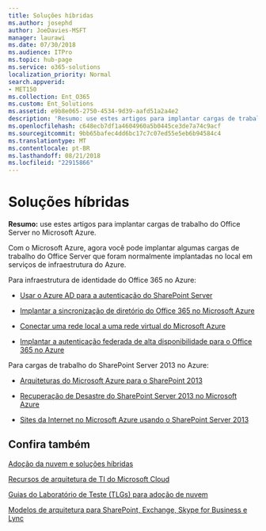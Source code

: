 ```yaml
---
title: Soluções híbridas
ms.author: josephd
author: JoeDavies-MSFT
manager: laurawi
ms.date: 07/30/2018
ms.audience: ITPro
ms.topic: hub-page
ms.service: o365-solutions
localization_priority: Normal
search.appverid:
- MET150
ms.collection: Ent_O365
ms.custom: Ent_Solutions
ms.assetid: e9b8e065-2750-4534-9d39-aafd51a2a4e2
description: 'Resumo: use estes artigos para implantar cargas de trabalho do Office Server no Microsoft Azure.'
ms.openlocfilehash: c648ecb7df1a4604960a5b0445ce3de7a74c9acf
ms.sourcegitcommit: 9bb65bafec4dd6bc17c7c07ed55e5eb6b94584c4
ms.translationtype: MT
ms.contentlocale: pt-BR
ms.lasthandoff: 08/21/2018
ms.locfileid: "22915866"
---
```

# <a name="hybrid-solutions"></a>Soluções híbridas

 **Resumo:** use estes artigos para implantar cargas de trabalho do Office Server no Microsoft Azure.
  
Com o Microsoft Azure, agora você pode implantar algumas cargas de trabalho do Office Server que foram normalmente implantadas no local em serviços de infraestrutura do Azure.
  
Para infraestrutura de identidade do Office 365 no Azure:

- [Usar o Azure AD para a autenticação do SharePoint Server](using-azure-ad-for-sharepoint-server-authentication.md)

- [Implantar a sincronização de diretório do Office 365 no Microsoft Azure](deploy-office-365-directory-synchronization-dirsync-in-microsoft-azure.md)
  
- [Conectar uma rede local a uma rede virtual do Microsoft Azure](connect-an-on-premises-network-to-a-microsoft-azure-virtual-network.md)
    
- [Implantar a autenticação federada de alta disponibilidade para o Office 365 no Azure](deploy-high-availability-federated-authentication-for-office-365-in-azure.md)
    
Para cargas de trabalho do SharePoint Server 2013 no Azure:
  
- [Arquiteturas do Microsoft Azure para o SharePoint 2013](microsoft-azure-architectures-for-sharepoint-2013.md)
    
- [Recuperação de Desastre do SharePoint Server 2013 no Microsoft Azure](sharepoint-server-2013-disaster-recovery-in-microsoft-azure.md)
    
- [Sites da Internet no Microsoft Azure usando o SharePoint Server 2013](internet-sites-in-microsoft-azure-using-sharepoint-server-2013.md)
  
  
## <a name="see-also"></a>Confira também

[Adoção da nuvem e soluções híbridas](cloud-adoption-and-hybrid-solutions.md)
  
[Recursos de arquitetura de TI do Microsoft Cloud](microsoft-cloud-it-architecture-resources.md)
  
[Guias do Laboratório de Teste (TLGs) para adoção de nuvem](cloud-adoption-test-lab-guides-tlgs.md)
  
[Modelos de arquitetura para SharePoint, Exchange, Skype for Business e Lync](architectural-models-for-sharepoint-exchange-skype-for-business-and-lync.md)


